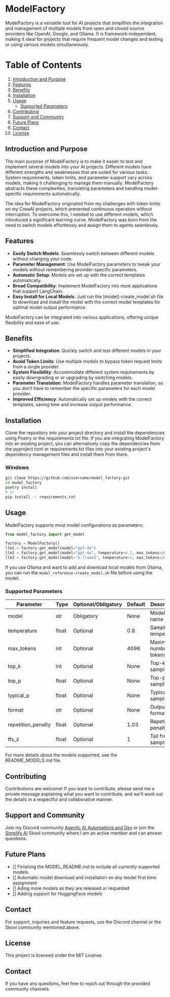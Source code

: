 # ModelFactory

ModelFactory is a versatile tool for AI projects that simplifies the integration and management of multiple models from open and closed source providers like OpenAI, Google, and Ollama. It is framework-independent, making it ideal for projects that require frequent model changes and testing or using various models simultaneously.

# Table of Contents

1. [Introduction and Purpose](#introduction-and-purpose)
2. [Features](#features)
3. [Benefits](#benefits)
4. [Installation](#installation)
5. [Usage](#usage)
   - [Supported Parameters](#supported-parameters)
6. [Contributing](#contributing)
7. [Support and Community](#support-and-community)
8. [Future Plans](#future-plans)
9. [Contact](#contact)
10. [License](#license)

## Introduction and Purpose

The main purpose of ModelFactory is to make it easier to test and implement several models into your AI projects. Different models have different strengths and weaknesses that are suited for various tasks. System requirements, token limits, and parameter support vary across models, making it challenging to manage them manually. ModelFactory abstracts these complexities, translating parameters and handling model-specific requirements automatically.

The idea for ModelFactory originated from my challenges with token limits on my CrewAI projects, which prevented continuous operation without interruption. To overcome this, I needed to use different models, which introduced a significant learning curve. ModelFactory was born from the need to switch models effortlessly and assign them to agents seamlessly.

## Features

- **Easily Switch Models**: Seamlessly switch between different models without changing your code.
- **Parameter Management**: Use ModelFactory parameters to tweak your models without remembering provider-specific parameters.
- **Automatic Setup**: Models are set up with the correct templates automatically.
- **Broad Compatibility**: Implement ModelFactory into most applications that support LangChain.
- **Easy Install for Local Models**: Just run the [model]-create_model.sh file to download and install the model with the correct model templates for optimal model output performance.

ModelFactory can be integrated into various applications, offering unique flexibility and ease of use.

## Benefits

- **Simplified Integration**: Quickly switch and test different models in your projects.
- **Avoid Token Limits**: Use multiple models to bypass token request limits from a single provider.
- **System Flexibility**: Accommodate different system requirements by easily downgrading or or upgrading by switching models.
- **Parameter Translation**: ModelFactory handles parameter translation, so you don’t have to remember the specific parameters for each model provider.
- **Improved Efficiency**: Automatically set up models with the correct templates, saving time and increase output performance.

## Installation

Clone the repository into your project directory and install the dependencies using Poetry or the requirements.txt file. If you are integrating ModelFactory into an existing project, you can alternatively copy the dependencies from the pyproject.toml or requirements.txt files into your existing project's dependency management files and install them from there.

### Windows

```bash
git clone https://github.com/username/model_factory.git
cd model_factory
poetry install
# or
pip install -r requirements.txt
```

## Usage

ModelFactory supports most model configurations as parameters:

```python
from model_factory import get_model

factory = ModelFactory()
llm1 = factory.get_model(model="gpt-4o")
llm2 = factory.get_model(model="gpt-4o", temperature=0.2, max_tokens=4096)
llm3 = factory.get_model(model="o-llama3", temperature=1, max_tokens=2048, top_p=0.9, top_k=40, tfs_z=1)
```

If you use Ollama and want to add and download local models from Ollama, you can run the `model_reference-create_model.sh` file before using the model.

### Supported Parameters

| Parameter          | Type     | Optional/Obligatory | Default  | Description                 | Example             |
|--------------------|----------|---------------------|----------|-----------------------------|---------------------|
| model              | str      | Obligatory          | None     | Model name                  | "gpt-4o"            |
| temperature        | float    | Optional            | 0.8      | Sampling temperature        | 0.2                 |
| max_tokens         | int      | Optional            | 4096     | Maximum number of tokens    | 2048                |
| top_k              | int      | Optional            | None     | Top-k sampling              | 40                  |
| top_p              | float    | Optional            | None     | Top-p sampling              | 0.9                 |
| typical_p          | float    | Optional            | None     | Typical-p sampling          | 0.8                 |
| format             | str      | Optional            | None     | Output format               | "text-generation"   |
| repetition_penalty | float    | Optional            | 1.03     | Repetition penalty          | 1.2                 |
| tfs_z              | float    | Optional            | 1        | Tail free sampling          | 1                   |

For more details about the models supported, see the README_MODELS.md file.

## Contributing

Contributions are welcome! If you want to contribute, please send me a private message explaining what you want to contribute, and we'll work out the details in a respectful and collaborative manner.

## Support and Community

Join my Discord community [Agentic AI Automations and Dev](https://discord.gg/MkAJhFe2) or join the [Simplify AI](https://www.skool.com/career-pathway-5625) Skool community where I am an active member and can answer questions.

## Future Plans

- [] Finishing the MODEL_README.md to include all currently supported models.
- [] Automatic model download and installation on any model first time assignment
- [] Ading more models as they are released or requested
- [] Adding support for HuggingFace models

## Contact

For support, inquiries and feature requests, use the Discord channel or the Skool community mentioned above.

## License

This project is licensed under the MIT License.

## Contact

If you have any questions, feel free to reach out through the provided community channels.
